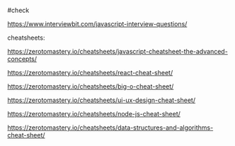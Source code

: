 
#check

https://www.interviewbit.com/javascript-interview-questions/


cheatsheets:

https://zerotomastery.io/cheatsheets/javascript-cheatsheet-the-advanced-concepts/

https://zerotomastery.io/cheatsheets/react-cheat-sheet/

https://zerotomastery.io/cheatsheets/big-o-cheat-sheet/

https://zerotomastery.io/cheatsheets/ui-ux-design-cheat-sheet/

https://zerotomastery.io/cheatsheets/node-js-cheat-sheet/

https://zerotomastery.io/cheatsheets/data-structures-and-algorithms-cheat-sheet/